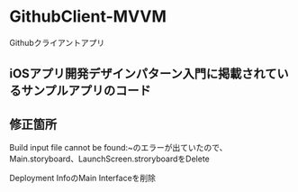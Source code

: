 # GithubClient-MVVM
Githubクライアントアプリ

## iOSアプリ開発デザインパターン入門に掲載されているサンプルアプリのコード

## 修正箇所

Build input file cannot be found:~のエラーが出ていたので、
Main.storyboard、LaunchScreen.stroryboardをDelete


Deployment InfoのMain Interfaceを削除
